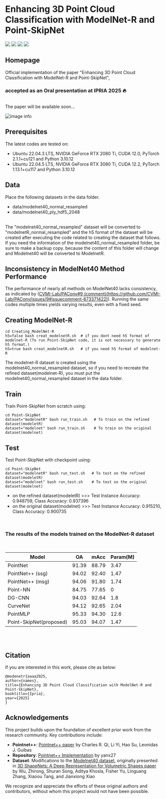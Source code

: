 # Enhancing 3D Point Cloud Classification with ModelNet-R and Point-SkipNet

<p>
<a href="https://arxiv.org">
    <img src="https://img.shields.io/badge/PDF-arXiv-brightgreen" /></a>
<a href="https://github.com/m-saeid/ModeNetR_PointSkipNet/">
    <img src="https://img.shields.io/badge/Project-Homepage-red" /></a>
<a href="https://pytorch.org/">
    <img src="https://img.shields.io/badge/Framework-PyTorch-orange" /></a>
<a href="https://github.com/JunweiZheng93/APES/blob/main/LICENSE">
    <img src="https://img.shields.io/badge/License-Apache_2.0-blue.svg" /></a>
</p>

## Homepage
<!-- For more information about the project, please refer to our [project homepage](). -->
Official implementation of the paper "Enhancing 3D Point Cloud Classification with ModelNet-R and Point-SkipNet",</p>
### accepted as an Oral presentation at IPRIA 2025 🔥
<br />The paper will be available soon...

![image info](https://github.com/m-saeid/ModeNetR_PointSkipNet/blob/main/ModelNetR_PointSkipNet.jpg)

## Prerequisites
The latest codes are tested on:<br />
* Ubuntu 22.04.3 LTS, NVIDIA GeForce RTX 2080 Ti, CUDA 12.0, PyTorch 2.1.1+cu121 and Python 3.10.12<br />
* Ubuntu 22.04.5 LTS, NVIDIA GeForce RTX 3080 Ti, CUDA 12.2, PyTorch 1.13.1+cu117 and Python 3.10.12
<!--```shell
conda install pytorch==2.0.0 pytorch-cuda=11.7 -c pytorch -c nvidia -y
pip install -r requirements.txt
```-->

## Data
Place the following datasets in the data folder. 
* data/modelnet40_normal_resampled
* data/modelnet40_ply_hdf5_2048
<br />
The "modelnet40_normal_resampled" dataset will be converted to "modelnetR_normal_resampled" and the h5 format of the dataset will be created after executing the code related to creating the dataset that follows.
If you need the information of the modelnet40_normal_resampled folder, be sure to make a backup copy. because the content of this folder will change and Modelnet40 will be converted to ModelnetR.


## Inconsistency in ModelNet40 Method Performance
The performance of nearly all methods on ModelNet40 lacks consistency, as indicated by ([CVMI-Lab/PAConv#9 (comment)(https://github.com/CVMI-Lab/PAConv/issues/9#issuecomment-873371422)](https://github.com/CVMI-Lab/PAConv/issues/9#issuecomment-873371422)). Running the same codes multiple times yields varying results, even with a fixed seed.


## Creating ModelNet-R
```shell
cd Creating_ModelNet-R
h5=false bash creat_modelnetR.sh  # if you dont need h5 format of modelnet-R (To run Point-SkipNet code, it is not necessary to generate h5 format.)
h5=true bash creat_modelnetR.sh   # if you need h5 format of modelnet-R
```
The modelnet-R dataset is created using the modelnet40_normal_resampled dataset, so if you need to recreate the refined dataset(modelnet-R), you must put the modelnet40_normal_resampled dataset in the data folder.

## Train

Train Point-SkipNet from scratch using:
```shell
cd Point-SkipNet
dataset="modelnetR" bash run_train.sh   # To train on the refined dataset(modeletR)
dataset="modelnet" bash run_train.sh    # To train on the original dataset(modelnet)
```


## Test

Test Point-SkipNet with checkpoint using:
```shell
cd Point-SkipNet
dataset="modelnetR" bash run_test.sh   # To test on the refined dataset(modeletR)
dataset="modelnet" bash run_test.sh    # To test on the original dataset(modelnet)
```
* on the refined dataset(modeletR) >>> Test Instance Accuracy: 0.948759, Class Accuracy: 0.937396<br />
* on the original dataset(modelnet) >>> Test Instance Accuracy: 0.915210, Class Accuracy: 0.900735
<br />


### The results of the models trained on the ModelNet-R dataset
<br />

|     Model     |       OA      |      mAcc     |   Param(M)    |
| ------------- | ------------- | ------------- | ------------- |
| PointNet  | 91.39  | 88.79  | 3.47  |
| PointNet++ (ssg)  | 94.02  | 92.40  | 1.47  |
| PointNet++ (msg)  | 94.06  | 91.80  | 1.74  |
| Point-NN  | 84.75  | 77.65  | 0  |
| DG-CNN  | 94.03  | 92.64  | 1.8  |
| CurveNet  | 94.12  | 92.65  | 2.04  |
| PointMLP  | 95.33  | 94.30  | 12.6  |
| Point-SkipNet(proposed)  | 95.03  | 94.07  | 1.47  |

<br />
<br />

## Citation

If you are interested in this work, please cite as below:

```text
@modenetr{aaaa2025,
author={names},
title={Enhancing 3D Point Cloud Classification with ModelNet-R and Point-SkipNet},
booktitle={Ipria},
year={2025}
}
```

## Acknowledgements

This project builds upon the foundation of excellent prior work from the research community. Key contributions include:

- **Pointnet++**: [Pointnet++ paper](https://arxiv.org/pdf/1706.02413) by Charles R. Qi, Li Yi, Hao Su, Leonidas J. Guibas
- **Repository**: [Pointnet++ Implementation](https://github.com/yanx27/Pointnet_Pointnet2_pytorch) by yanx27
- **Dataset**: Modifications to the [Modelnet40 dataset](https://modelnet.cs.princeton.edu/), originally presented in [3D ShapeNets: A Deep Representation for Volumetric Shapes paper](https://openaccess.thecvf.com/content_cvpr_2015/papers/Wu_3D_ShapeNets_A_2015_CVPR_paper.pdf) by Wu, Zhirong, Shuran Song, Aditya Khosla, Fisher Yu, Linguang Zhang, Xiaoou Tang, and Jianxiong Xiao

We recognize and appreciate the efforts of these original authors and contributors, without whom this project would not have been possible.
